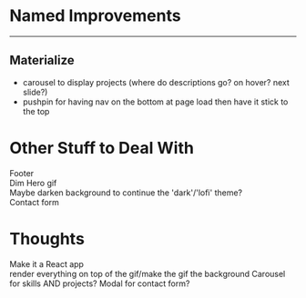 # Named Improvements
------
Materialize
---
- carousel to display projects (where do descriptions go? on hover? next slide?)  
- pushpin for having nav on the bottom at page load then have it stick to the top  

# Other Stuff to Deal With
Footer  
Dim Hero gif  
Maybe darken background to continue the 'dark'/'lofi' theme?  
Contact form  


# Thoughts  
Make it a React app    
render everything on top of the gif/make the gif the background
Carousel for skills AND projects?
Modal for contact form?